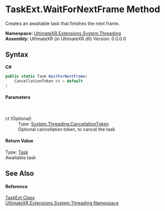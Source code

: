 # TaskExt.WaitForNextFrame Method 
 

Creates an awaitable task that finishes the next frame.

**Namespace:**&nbsp;<a href="N_UltimateXR_Extensions_System_Threading">UltimateXR.Extensions.System.Threading</a><br />**Assembly:**&nbsp;UltimateXR (in UltimateXR.dll) Version: 0.0.0.0

## Syntax

**C#**<br />
``` C#
public static Task WaitForNextFrame(
	CancellationToken ct = default
)
```


#### Parameters
&nbsp;<dl><dt>ct (Optional)</dt><dd>Type: <a href="https://docs.microsoft.com/dotnet/api/system.threading.cancellationtoken" target="_blank" rel="noopener noreferrer">System.Threading.CancellationToken</a><br />Optional cancellation token, to cancel the task</dd></dl>

#### Return Value
Type: <a href="https://docs.microsoft.com/dotnet/api/system.threading.tasks.task" target="_blank" rel="noopener noreferrer">Task</a><br />Awaitable task

## See Also


#### Reference
<a href="T_UltimateXR_Extensions_System_Threading_TaskExt">TaskExt Class</a><br /><a href="N_UltimateXR_Extensions_System_Threading">UltimateXR.Extensions.System.Threading Namespace</a><br />